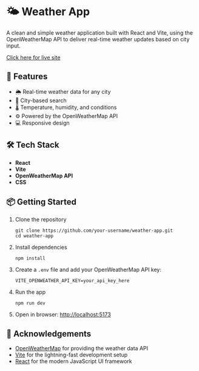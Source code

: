 # 🌤️ Weather App

A clean and simple weather application built with React and Vite, using the OpenWeatherMap API to deliver real-time weather updates based on city input.

[ Click here for live site ](https://weather-app-inky-xi-96.vercel.app/)

## 🚀 Features

- 🌦️ Real-time weather data for any city
- 📍 City-based search
- 🌡️ Temperature, humidity, and conditions
- ⚙️ Powered by the OpenWeatherMap API
- 💻 Responsive design

## 🛠️ Tech Stack

- **React**
- **Vite**
- **OpenWeatherMap API**
- **CSS**

## 📦 Getting Started

1. Clone the repository  
   ```
   git clone https://github.com/your-username/weather-app.git
   cd weather-app
   ```

2. Install dependencies  
   ```
   npm install
   ```

3. Create a `.env` file and add your OpenWeatherMap API key:  
   ```
   VITE_OPENWEATHER_API_KEY=your_api_key_here
   ```

4. Run the app  
   ```
   npm run dev
   ```

5. Open in browser: [http://localhost:5173](http://localhost:5173)

## 🙏 Acknowledgements

- [OpenWeatherMap](https://openweathermap.org/) for providing the weather data API
- [Vite](https://vitejs.dev/) for the lightning-fast development setup
- [React](https://reactjs.org/) for the modern JavaScript UI framework

